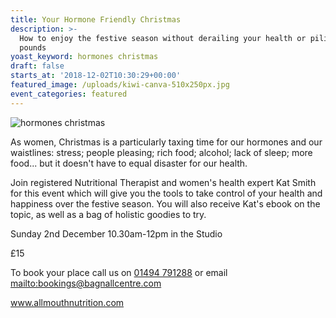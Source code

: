 ```yaml
---
title: Your Hormone Friendly Christmas
description: >-
  How to enjoy the festive season without derailing your health or piling on the
  pounds
yoast_keyword: hormones christmas
draft: false
starts_at: '2018-12-02T10:30:29+00:00'
featured_image: /uploads/kiwi-canva-510x250px.jpg
event_categories: featured
---
```

![hormones christmas](/uploads/kiwi-canva-510x250px.jpg)

As women, Christmas is a particularly taxing time for our hormones and our waistlines: stress; people pleasing; rich food; alcohol; lack of sleep; more food... but it doesn't have to equal disaster for our health.

Join registered Nutritional Therapist and women's health expert Kat Smith for this event which will give you the tools to take control of your health and happiness over the festive season. You will also receive Kat's ebook on the topic, as well as a bag of holistic goodies to try.

Sunday 2nd December 10.30am-12pm in the Studio

£15

To book your place call us on [01494 791288](tel:01494791288) or email <mailto:bookings@bagnallcentre.com>

[www.allmouthnutrition.com ](www.allmouthnutrition.com)
